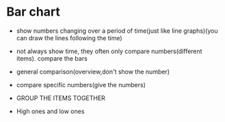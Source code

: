 # Bar chart
- show numbers changing over a period of time(just like line graphs)(you can draw the lines following the time)
- not always show time, they often only compare numbers(different items). compare the bars

- general comparison(overview,don't show the number)
- compare specific numbers(give the numbers)
- GROUP THE ITEMS TOGETHER
- High ones and low ones
